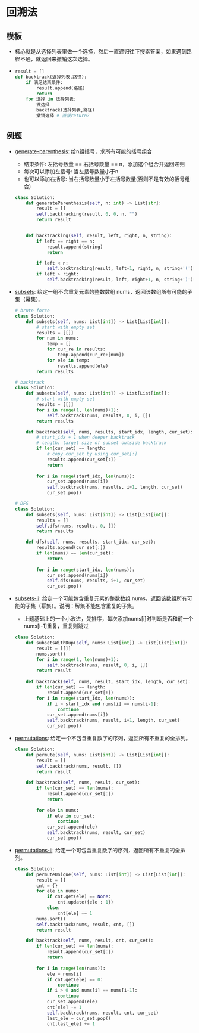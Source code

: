 # 回溯法

## 模板

* 核心就是从选择列表里做一个选择，然后一直递归往下搜索答案，如果遇到路径不通，就返回来撤销这次选择。

* ```python
  result = []
  def backtrack(选择列表,路径):
      if 满足结束条件:
          result.append(路径)
          return
      for 选择 in 选择列表:
          做选择
          backtrack(选择列表,路径)
          撤销选择 # 直接return?
  ```

## 例题

* [generate-parenthesis](): 给n组括号，求所有可能的括号组合

  * 结束条件: 左括号数量 == 右括号数量 == n，添加这个组合并返回递归
  * 每次可以添加左括号: 当左括号数量小于n
  * 也可以添加右括号: 当右括号数量小于左括号数量(否则不是有效的括号组合)

  ```python
  class Solution:
      def generateParenthesis(self, n: int) -> List[str]:
          result = []
          self.backtracking(result, 0, 0, n, "")
          return result
  
  
      def backtracking(self, result, left, right, n, string):
          if left == right == n:
              result.append(string)
              return
  
          if left < n:
              self.backtracking(result, left+1, right, n, string+'(')
          if left > right:
              self.backtracking(result, left, right+1, n, string+')')
  ```

* [subsets](https://leetcode-cn.com/problems/subsets/): 给定一组不含重复元素的整数数组 nums，返回该数组所有可能的子集（幂集）。

  ```python
  # brute force
  class Solution:
      def subsets(self, nums: List[int]) -> List[List[int]]:
          # start with empty set
          results = [[]]
          for num in nums:
              temp = []
              for cur_re in results:
                  temp.append(cur_re+[num])
              for ele in temp:
                  results.append(ele)
          return results
  ```

  ```python
  # backtrack
  class Solution:
      def subsets(self, nums: List[int]) -> List[List[int]]:
          # start with empty set
          results = [[]]
          for i in range(1, len(nums)+1):
              self.backtrack(nums, results, 0, i, [])
          return results
  
      def backtrack(self, nums, results, start_idx, length, cur_set):
          # start_idx + 1 when deeper backtrack
          # length: target size of subset outside backtrack
          if len(cur_set) == length:
              # copy cur_set by using cur_set[:]
              results.append(cur_set[:])
              return
          
          for i in range(start_idx, len(nums)):
              cur_set.append(nums[i])
              self.backtrack(nums, results, i+1, length, cur_set)
              cur_set.pop()
  ```

  ```python
  # DFS
  class Solution:
      def subsets(self, nums: List[int]) -> List[List[int]]:
          results = []
          self.dfs(nums, results, 0, [])
          return results
  
      def dfs(self, nums, results, start_idx, cur_set):
          results.append(cur_set[:])
          if len(nums) == len(cur_set):
              return
          
          for i in range(start_idx, len(nums)):
              cur_set.append(nums[i])
              self.dfs(nums, results, i+1, cur_set)
              cur_set.pop()
  ```

* [subsets-ii](https://leetcode-cn.com/problems/subsets-ii/): 给定一个可能包含重复元素的整数数组 nums，返回该数组所有可能的子集（幂集）。说明：解集不能包含重复的子集。

  * 上题基础上的一个小改进，先排序，每次添加nums[i]时判断是否和前一个nums[i-1]重复，重复则跳过

  ```python
  class Solution:
      def subsetsWithDup(self, nums: List[int]) -> List[List[int]]:
          result = [[]]
          nums.sort()
          for i in range(1, len(nums)+1):
              self.backtrack(nums, result, 0, i, [])
          return result
      
      def backtrack(self, nums, result, start_idx, length, cur_set):
          if len(cur_set) == length:
              result.append(cur_set[:])
          for i in range(start_idx, len(nums)):
              if i > start_idx and nums[i] == nums[i-1]:
                  continue
              cur_set.append(nums[i])
              self.backtrack(nums, result, i+1, length, cur_set)
              cur_set.pop()
  ```

* [permutations](https://leetcode-cn.com/problems/permutations/): 给定一个不包含重复数字的序列，返回所有不重复的全排列。

  ```python
  class Solution:
      def permute(self, nums: List[int]) -> List[List[int]]:
          result = []
          self.backtrack(nums, result, [])
          return result
      
      def backtrack(self, nums, result, cur_set):
          if len(cur_set) == len(nums):
              result.append(cur_set[:])
              return
          
          for ele in nums:
              if ele in cur_set:
                  continue
              cur_set.append(ele)
              self.backtrack(nums, result, cur_set)
              cur_set.pop()
  ```

* [permutations-ii](https://leetcode-cn.com/problems/permutations-ii/): 给定一个可包含重复数字的序列，返回所有不重复的全排列。

  ```python
  class Solution:
      def permuteUnique(self, nums: List[int]) -> List[List[int]]:
          result = []
          cnt = {}
          for ele in nums:
              if cnt.get(ele) == None:
                  cnt.update({ele : 1})
              else:
                  cnt[ele] += 1
          nums.sort()
          self.backtrack(nums, result, cnt, [])
          return result
  
      def backtrack(self, nums, result, cnt, cur_set):
          if len(cur_set) == len(nums):
              result.append(cur_set[:])
              return
          
          for i in range(len(nums)):
              ele = nums[i]
              if cnt.get(ele) == 0:
                  continue
              if i > 0 and nums[i] == nums[i-1]:
                  continue
              cur_set.append(ele)
              cnt[ele] -= 1
              self.backtrack(nums, result, cnt, cur_set)
              last_ele = cur_set.pop()
              cnt[last_ele] += 1
  ```
  
  
